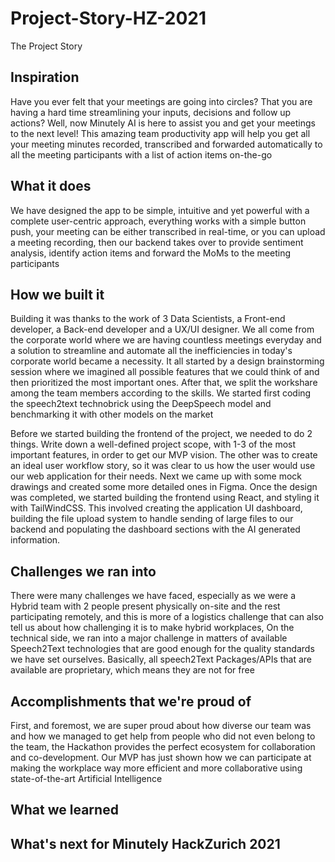 # Project-Story-HZ-2021
The Project Story
## Inspiration
Have you ever felt that your meetings are going into circles? That you are having a hard time streamlining your inputs, decisions and follow up actions? Well, now Minutely AI is here to assist you and get your meetings to the next level! This amazing team productivity app will help you get all your meeting minutes recorded, transcribed and forwarded automatically to all the meeting participants with a list of action items on-the-go

## What it does
We have designed the app to be simple, intuitive and yet powerful with a complete user-centric approach, everything works with a simple button push, your meeting can be either transcribed in real-time, or you can upload a meeting recording, then our backend takes over to provide sentiment analysis, identify action items and forward the MoMs to the meeting participants
 
## How we built it
Building it was thanks to the work of 3 Data Scientists, a Front-end developer, a Back-end developer and a UX/UI designer. We all come from the corporate world where we are having countless meetings everyday and a solution to streamline and automate all the inefficiencies in today's corporate world became a necessity. It all started by a design brainstorming session where we imagined all possible features that we could think of and then prioritized the most important ones. After that, we split the workshare among the team members according to the skills. We started first coding the speech2text technobrick using the DeepSpeech model and benchmarking it with other models on the market

Before we started building the frontend of the project, we needed to do 2 things. Write down a well-defined project scope, with 1-3 of the most important features, in order to get our MVP vision. The other was to create an ideal user workflow story, so it was clear to us how the user would use our web application for their needs. Next we came up with some mock drawings and created some more detailed ones in Figma. Once the design was completed, we started building the frontend using React, and styling it with TailWindCSS. This involved creating the application UI dashboard, building the file upload system to handle sending of large files to our backend and populating the dashboard sections with the AI generated information.

## Challenges we ran into
There were many challenges we have faced, especially as we were a Hybrid team with 2 people present physically on-site and the rest participating remotely, and this is more of a logistics challenge that can also tell us about how challenging it is to make hybrid workplaces,
On the technical side, we ran into a major challenge in matters of available Speech2Text technologies that are good enough for the quality standards we have set ourselves. Basically, all speech2Text Packages/APIs that are available are proprietary, which means they are not for free

## Accomplishments that we're proud of
First, and foremost, we are super proud about how diverse our team was and how we managed to get help from people who did not even belong to the team, the Hackathon provides the perfect ecosystem for collaboration and co-development. Our MVP has just shown how we can participate at making the workplace way more efficient and more collaborative using state-of-the-art Artificial Intelligence

## What we learned

## What's next for Minutely HackZurich 2021
